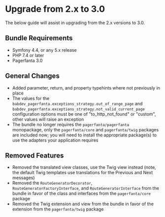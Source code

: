 # Upgrade from 2.x to 3.0

The below guide will assist in upgrading from the 2.x versions to 3.0.

## Bundle Requirements

- Symfony 4.4, or any 5.x release
- PHP 7.4 or later
- Pagerfanta 3.0

## General Changes

- Added parameter, return, and property typehints where not previously in place
- The values for the `babdev_pagerfanta.exceptions_strategy.out_of_range_page` and `babdev_pagerfanta.exceptions_strategy.not_valid_current_page` configuration options must be one of "to_http_not_found" or "custom", other values will raise an exception
- The bundle no longer requires the `pagerfanta/pagerfanta` monopackage, only the `pagerfanta/core` and `pagerfanta/twig` packages are included now; you will need to install the appropriate package(s) to use the adapters your application requires

## Removed Features

- Removed the translated view classes, use the Twig view instead (note, the default Twig templates use translations for the Previous and Next messages)
- Removed the `RouteGeneratorDecorator`, `RouteGeneratorFactoryInterface`, and `RouteGeneratorInterface` from the bundle in favor of the class and interfaces from the `pagerfanta/core` package
- Removed the Twig extension and view from the bundle in favor of the extension from the `pagerfanta/twig` package
